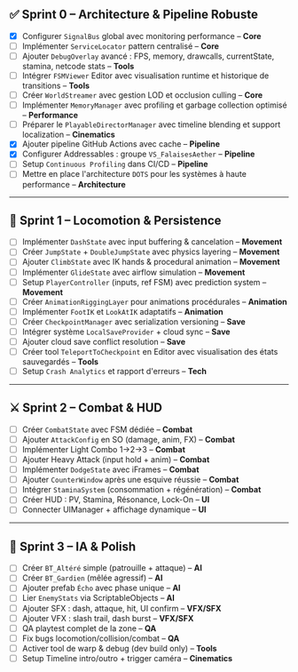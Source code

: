 ## ✅ Sprint 0 – Architecture & Pipeline Robuste

- [x] Configurer `SignalBus` global avec monitoring performance – **Core**
- [ ] Implémenter `ServiceLocator` pattern centralisé – **Core**
- [ ] Ajouter `DebugOverlay` avancé : FPS, memory, drawcalls, currentState, stamina, netcode stats – **Tools**
- [ ] Intégrer `FSMViewer` Editor avec visualisation runtime et historique de transitions – **Tools**
- [ ] Créer `WorldStreamer` avec gestion LOD et occlusion culling – **Core**
- [ ] Implémenter `MemoryManager` avec profiling et garbage collection optimisé – **Performance**
- [ ] Préparer le `PlayableDirectorManager` avec timeline blending et support localization – **Cinematics**
- [x] Ajouter pipeline GitHub Actions avec cache – **Pipeline**
- [x] Configurer Addressables : groupe `VS_FalaisesAether` – **Pipeline**
- [ ] Setup `Continuous Profiling` dans CI/CD – **Pipeline**
- [ ] Mettre en place l'architecture `DOTS` pour les systèmes à haute performance – **Architecture**

---

## 🚀 Sprint 1 – Locomotion & Persistence

- [ ] Implémenter `DashState` avec input buffering & cancelation – **Movement**
- [ ] Créer `JumpState` + `DoubleJumpState` avec physics layering – **Movement**
- [ ] Ajouter `ClimbState` avec IK hands & procedural animation – **Movement**
- [ ] Implémenter `GlideState` avec airflow simulation – **Movement**
- [ ] Setup `PlayerController` (inputs, ref FSM) avec prediction system – **Movement**
- [ ] Créer `AnimationRiggingLayer` pour animations procédurales – **Animation**
- [ ] Implémenter `FootIK` et `LookAtIK` adaptatifs – **Animation**
- [ ] Créer `CheckpointManager` avec serialization versioning – **Save**
- [ ] Intégrer système `LocalSaveProvider` + cloud sync – **Save**
- [ ] Ajouter cloud save conflict resolution – **Save**
- [ ] Créer tool `TeleportToCheckpoint` en Editor avec visualisation des états sauvegardés – **Tools**
- [ ] Setup `Crash Analytics` et rapport d'erreurs – **Tech**

---

## ⚔️ Sprint 2 – Combat & HUD

- [ ] Créer `CombatState` avec FSM dédiée – **Combat**
- [ ] Ajouter `AttackConfig` en SO (damage, anim, FX) – **Combat**
- [ ] Implémenter Light Combo 1→2→3 – **Combat**
- [ ] Ajouter Heavy Attack (input hold + anim) – **Combat**
- [ ] Implémenter `DodgeState` avec iFrames – **Combat**
- [ ] Ajouter `CounterWindow` après une esquive réussie – **Combat**
- [ ] Intégrer `StaminaSystem` (consommation + régénération) – **Combat**
- [ ] Créer HUD : PV, Stamina, Résonance, Lock-On – **UI**
- [ ] Connecter UIManager + affichage dynamique – **UI**

---

## 🤖 Sprint 3 – IA & Polish

- [ ] Créer `BT_Altéré` simple (patrouille + attaque) – **AI**
- [ ] Créer `BT_Gardien` (mêlée agressif) – **AI**
- [ ] Ajouter prefab `Écho` avec phase unique – **AI**
- [ ] Lier `EnemyStats` via ScriptableObjects – **AI**
- [ ] Ajouter SFX : dash, attaque, hit, UI confirm – **VFX/SFX**
- [ ] Ajouter VFX : slash trail, dash burst – **VFX/SFX**
- [ ] QA playtest complet de la zone – **QA**
- [ ] Fix bugs locomotion/collision/combat – **QA**
- [ ] Activer tool de warp & debug (dev build only) – **Tools**
- [ ] Setup Timeline intro/outro + trigger caméra – **Cinematics**
